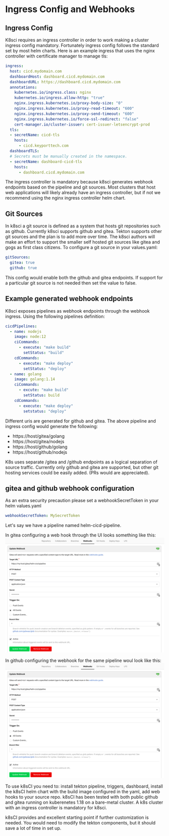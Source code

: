 # Ingress Config and Webhooks

## Ingress Config

K8sci requires an ingress controller in order to work making a cluster ingress config mandatory. Fortunately ingress config follows the standard set by most helm charts. Here is an example ingress that uses the nginx controller with certificate manager to manage tls:

```yaml
ingress:
  host: cicd.mydomain.com
  dashboardHost: dashboard.cicd.mydomain.com
  dashboardURL: https://dashboard.cicd.mydomain.com
  annotations:
    kubernetes.io/ingress.class: nginx
    kubernetes.io/ingress.allow-http: "true"
    nginx.ingress.kubernetes.io/proxy-body-size: "0"
    nginx.ingress.kubernetes.io/proxy-read-timeout: "600"
    nginx.ingress.kubernetes.io/proxy-send-timeout: "600"
    nginx.ingress.kubernetes.io/force-ssl-redirect: "false"
    cert-manager.io/cluster-issuer: cert-issuer-letsencrypt-prod
  tls:
  - secretName: cicd-tls
    hosts:
      - cicd.keyporttech.com
  dashboardTLS:
  # Secrets must be manually created in the namespace.
  - secretName: dashboard-cicd-tls
    hosts:
      - dashboard.cicd.mydomain.com
```

The ingress controller is mandatory because k8sci generates webhook endpoints based on the pipeline and git sources. Most clusters that host web applications will likely already have an ingress controller, but if not we recommend using the nginx ingress controller helm chart.

## Git Sources
In k8sci a git source is defined as a system that hosts git repositories such as github. Currently k8sci supports github and gitea. Tekton supports other git sources and the plan is to add more over time. The k8sci authors will make an effort to support the smaller self hosted git sources like gitea and gogs as first class citizens. To configure a git source in your values.yaml:

```yaml
gitSources:
  gitea: true
  github: true
```
This config would enable both the github and gitea endpoints. If support for a particular git source is not needed then set the value to false.

## Example generated webhook endpoints

K8sci exposes pipelines as webhook endpoints through the webhook ingress. Using the following pipelines definition:

```yaml
cicdPipelines:
  - name: nodejs
    image: node:12
    ciCommands:
      - execute: "make build"
        setStatus: "build"
    cdCommands:
      - execute: "make deploy"
        setStatus: "deploy"
  - name: golang
    image: golang:1.14
    ciCommands:
      - excute: "make build"
        setStatus: build
    cdCommands:
      - execute: "make deploy"
        setstatus: "deploy"
```

 Different uris are generated for github and gitea. The above pipeline and ingress config would generate the following:
  * https://host/gitea/golang
  * https://host/gitea/nodejs
  * https://host/github/golang
  * https://host/github/nodejs

K8s uses separate /gitea and /github endpoints as a logical separation of source traffic. Currently only github and gitea are supported, but other git hosting services could be easily added. (PRs would are appreciated).

## gitea and github webhook configuration

As an extra security precaution please set a webhookSecretToken in your helm values.yaml

```yaml
webhookSecretToken: MySecretToken
```
Let's say we have a pipeline named helm-cicd-pipeline.

In gitea configuring a web hook through the UI looks something like this:
![Gitea webhook](/docs/images/gitea-webhook.png)

In github configuring the webhook for the same pipeline woul look like this:
![Gitea webhook](/docs/images/gitea-webhook.png)

To use k8sCI you need to: install tekton pipeline, triggers, dashboard, install the k8sCI helm chart with the build image configured in the yaml, add web hooks to your source repo. k8sCI has been tested with both public github and gitea running on kuberenetes 1.18 on a bare-metal cluster.
A k8s cluster with an ingress controller is mandatory for k8sci.

k8sCI provides and excellent starting point if further customization is needed. You would need to modify the tekton components, but it should save a lot of time in set up.
